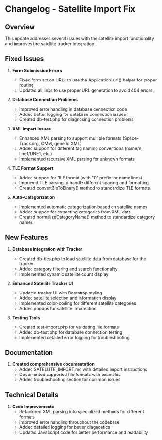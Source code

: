 # Changelog - Satellite Import Fix

## Overview

This update addresses several issues with the satellite import functionality and improves the satellite tracker integration.

## Fixed Issues

1. **Form Submission Errors**
   - Fixed form action URLs to use the Application::url() helper for proper routing
   - Updated all links to use proper URL generation to avoid 404 errors

2. **Database Connection Problems**
   - Improved error handling in database connection code
   - Added better logging for database connection issues
   - Created db-test.php for diagnosing connection problems

3. **XML Import Issues**
   - Enhanced XML parsing to support multiple formats (Space-Track.org, OMM, generic XML)
   - Added support for different tag naming conventions (name/n, line1/LINE1, etc.)
   - Implemented recursive XML parsing for unknown formats

4. **TLE Format Support**
   - Added support for 3LE format (with "0" prefix for name lines)
   - Improved TLE parsing to handle different spacing and formatting
   - Created convert3leToBinary() method to standardize TLE formats

5. **Auto-Categorization**
   - Implemented automatic categorization based on satellite names
   - Added support for extracting categories from XML data
   - Created normalizeCategoryName() method to standardize category names

## New Features

1. **Database Integration with Tracker**
   - Created db-tles.php to load satellite data from database for the tracker
   - Added category filtering and search functionality
   - Implemented dynamic satellite count display

2. **Enhanced Satellite Tracker UI**
   - Updated tracker UI with Bootstrap styling
   - Added satellite selection and information display
   - Implemented color-coding for different satellite categories
   - Added popups for satellite information

3. **Testing Tools**
   - Created test-import.php for validating file formats
   - Added db-test.php for database connection testing
   - Implemented detailed error logging for troubleshooting

## Documentation

1. **Created comprehensive documentation**
   - Added SATELLITE_IMPORT.md with detailed import instructions
   - Documented supported file formats with examples
   - Added troubleshooting section for common issues

## Technical Details

1. **Code Improvements**
   - Refactored XML parsing into specialized methods for different formats
   - Improved error handling throughout the codebase
   - Added detailed logging for better diagnostics
   - Updated JavaScript code for better performance and readability 